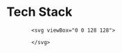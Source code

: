  # Tech Stack


 
            

            <svg viewBox="0 0 128 128">
            
<path d="m2.5441 127 60.809-62.332a1.124 1.124 0 0 0 0.1359-1.4368c-3.6977-5.1625-10.521-6.0578-13.05-9.5268-7.4903-10.275-9.3909-16.092-12.61-15.731a0.98374 0.98374 0 0 0-0.58464 0.3085l-21.966 22.518c-12.638 12.944-14.454 41.475-14.782 65.367a1.1908 1.1908 0 0 0 2.0473 0.83273z" fill="#017cee"></path>
<path d="m126.99 125.46-62.332-60.813a1.124 1.124 0 0 0-1.4389-0.1359c-5.1625 3.6998-6.0578 10.521-9.5268 13.05-10.275 7.4903-16.092 9.3909-15.731 12.61a0.98374 0.98374 0 0 0 0.3085 0.58248l22.518 21.966c12.944 12.638 41.475 14.454 65.367 14.782a1.1908 1.1908 0 0 0 0.83489-2.0408z" fill="#00ad46"></path>
<path d="m60.792 112.72c-7.076-6.9035-10.355-20.559 3.2058-48.719-22.046 9.8525-29.771 22.803-25.972 26.511z" fill="#04d659"></path>
<path d="m125.45 1.0113-60.807 62.332a1.1218 1.1218 0 0 0-0.1359 1.4368c3.6998 5.1625 10.519 6.0578 13.05 9.5268 7.4903 10.275 9.393 16.092 12.61 15.731a0.97943 0.97943 0 0 0 0.58464-0.3085l21.966-22.518c12.638-12.944 14.454-41.475 14.782-65.367a1.193 1.193 0 0 0-2.0495-0.83273z" fill="#00c7d4"></path>
<path d="m112.73 67.211c-6.9035 7.076-20.559 10.355-48.721-3.2058 9.8525 22.046 22.803 29.771 26.511 25.972z" fill="#11e1ee"></path>
<path d="m1.0017 2.5495 62.332 60.807a1.124 1.124 0 0 0 1.4368 0.1359c5.1625-3.6998 6.0578-10.521 9.5268-13.05 10.275-7.4903 16.092-9.3909 15.731-12.61a0.99022 0.99022 0 0 0-0.3085-0.58463l-22.518-21.966c-12.944-12.638-41.475-14.454-65.367-14.782a1.1908 1.1908 0 0 0-0.83273 2.0495z" fill="#e43921"></path>
<path d="m67.212 15.284c7.076 6.9035 10.355 20.559-3.2058 48.721 22.046-9.8525 29.771-22.805 25.972-26.511z" fill="#ff7557"></path>
<path d="m15.279 60.8c6.9035-7.076 20.559-10.355 48.721 3.2058-9.8525-22.046-22.803-29.771-26.511-25.972z" fill="#0cb6ff"></path>
<circle cx="64.009" cy="63.995" r="2.7182" fill="#4a4848"></circle>

            </svg>
          
          
          

